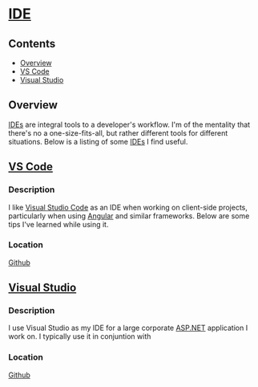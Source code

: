# [IDE](https://en.wikipedia.org/wiki/Integrated_development_environment)

## Contents
- [Overview](#overview)
- [VS Code](#vs-code)
- [Visual Studio](#visual-studio)

## Overview
[IDEs](https://en.wikipedia.org/wiki/Integrated_development_environment) are integral tools to a developer's workflow. I'm of the mentality that there's no a one-size-fits-all, but rather different tools for different situations. Below is a listing of some [IDEs](https://en.wikipedia.org/wiki/Integrated_development_environment) I find useful.

## [VS Code](https://code.visualstudio.com/)

### Description
I like [Visual Studio Code](https://code.visualstudio.com/) as an IDE when working on client-side projects, particularly when using [Angular](https://angular.io/) and similar frameworks. Below are some tips I've learned while using it.

### Location
[Github](https://github.com/efournier92/Notes/blob/master/IDE/VsCode/VsCode.md)

## [Visual Studio](https://visualstudio.microsoft.com/)

### Description
I use Visual Studio as my IDE for a large corporate [ASP.NET](https://docs.microsoft.com/en-us/aspnet/#pivot=aspnet) application I work on. I typically use it in conjuntion with

### Location
[Github](https://github.com/efournier92/Notes/blob/master/IDE/VisualStudio/VisualStudio.md)

